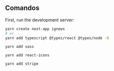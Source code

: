 ## Comandos

First, run the development server:

```bash
yarn create next-app ignews
# or
yarn add typescript @types/react @types/node -D
```

```
yarn add sass
```

```
yarn add react-icons
```

```
yarn add stripe
```
